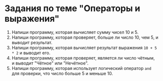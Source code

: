 # Задания по теме "Операторы и выражения"

1. Напиши программу, которая вычисляет сумму чисел 10 и 5.
2. Напиши программу, которая проверяет, больше ли число 10, чем 5, и выводит результат.
3. Напиши программу, которая вычисляет результат выражения `10 + 5 * 2` и выводит его.
4. Напиши программу, которая проверяет, является ли число чётным, и выводит "Чётное" или "Нечётное".
5. Напиши программу, которая использует логический оператор `and` для проверки, что число больше 5 и меньше 10.